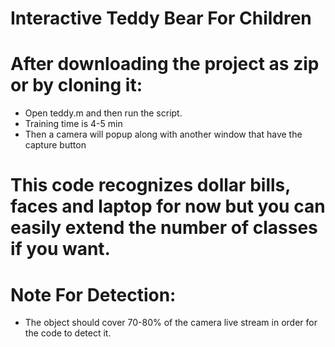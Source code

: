# Interactive Teddy Bear For Children 

# After downloading the project as zip or by cloning it:

* Open teddy.m and then run the script. 
* Training time is 4-5 min
* Then a camera will popup along with another window that have the capture button 


# This code recognizes dollar bills, faces and laptop for now but you can easily extend the number of classes if you want. 

# Note For Detection:

* The object should cover 70-80% of the camera live stream in order for the code to detect it. 


